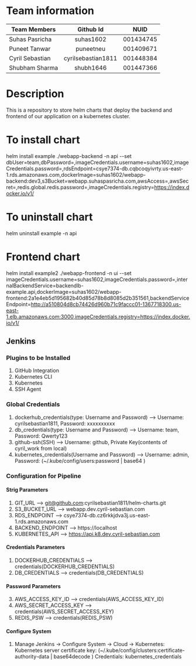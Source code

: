 # Team information

| Team Members        | Github Id            | NUID      |
| ------------------- |:--------------------:|:---------:|
| Suhas Pasricha      | suhas1602            | 001434745 |
| Puneet Tanwar       | puneetneu            | 001409671 |
| Cyril Sebastian     | cyrilsebastian1811   | 001448384 |
| Shubham Sharma      | shubh1646            | 001447366 |

# Description

This is a repository to store helm charts that deploy the backend and frontend of our application on a kubernetes cluster.

# To install chart
helm install example ./webapp-backend -n api --set dbUser=team,dbPassword=,imageCredentials.username=suhas1602,imageCredentials.password=,rdsEndpoint=csye7374-db.cqbcoqyivrty.us-east-1.rds.amazonaws.com,dockerImage=suhas1602/webapp-backend:dev3,s3Bucket=webapp.suhaspasricha.com,awsAccess=,awsSecret=,redis.global.redis.password=,imageCredentials.registry=https://index.docker.io/v1/


# To uninstall chart
helm uninstall example -n api


# Frontend chart
helm install example2 ./webapp-frontend -n ui --set imageCredentials.username=suhas1602,imageCredentials.password=,internalBackendService=backendlb-example.api,dockerImage=suhas1602/webapp-frontend:2a1e4eb5d195682b40d85d78b8d8085d2b351561,backendServiceEndpoint=http://a510804d8cb74426d960b71c9faccc01-1367718300.us-east-1.elb.amazonaws.com:3000,imageCredentials.registry=https://index.docker.io/v1/


## Jenkins

### Plugins to be Installed
1. GitHub Integration
2. Kubernetes CLI
3. Kubernetes
4. SSH Agent

### Global Credentials
1. dockerhub_credentials(type: Username and Password) --> Username: cyrilsebastian1811, Password: xxxxxxxxxx
2. db_credentials(type: Username and Password) --> Username: team, Password: Qwerty123
2. github-ssh(SSH) --> Username: github, Private Key(contents of cyril_work from local)
3. kubernetes_credentials(Username and Password) --> Username: admin, Password: (~/.kube/config/users:password | base64 )
<!-- 4. AWS_ACCESS_KEY_ID(type: secret text) -> xxxxxxxxxxxxx
5. AWS_SECRET_ACCESS_KEY(type: secret text) -> xxxxxxxxxxxxx
6. REDIS_PSW(type: secret text) -> xxxxxxxxxxx -->

### Configuration for Pipeline
#### Strig Parameters
1. GIT_URL --> git@github.com:cyrilsebastian1811/helm-charts.git
2. S3_BUCKET_URL --> webapp.dev.cyril-sebastian.com
3. RDS_ENDPOINT --> csye7374-db.cz6rkkjdva3j.us-east-1.rds.amazonaws.com
4. BACKEND_ENDPOINT --> https://localhost
5. KUBERNETES_API --> https://api.k8.dev.cyril-sebastian.com
#### Credentials Parameters
1. DOCKERHUB_CREDENTIALS --> credentials(DOCKERHUB_CREDENTIALS)
2. DB_CREDENTIALS --> credentials(DB_CREDENTIALS)
#### Password Parameters
3. AWS_ACCESS_KEY_ID --> credentials(AWS_ACCESS_KEY_ID)
4. AWS_SECRET_ACCESS_KEY --> credentials(AWS_SECRET_ACCESS_KEY)
5. REDIS_PSW --> credentials(REDIS_PSW)


#### Configure System
1. Manage Jenkins -> Configure System -> Cloud -> Kubernetes:
Kubernetes server certificate key: (~/.kube/config/clusters:certificate-authority-data | base64decode )
Credentials: kubernetes_credentials  
